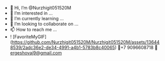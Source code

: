 - 👋 Hi, I’m @Nurzhigit051520M
- 👀 I’m interested in ...
- 🌱 I’m currently learning ...
- 💞️ I’m looking to collaborate on ...
- 📫 How to reach me ...
-   ! [FavoriteMyGIF] (https://github.com/Nurzhigit051520M/Nurzhigit051520M/assets/136448539/2adc36e2-de34-4991-a4b1-5783b8c40065)
📱+7 9096608718
📧  ergeshovaj9@gmail.com
<!---
Nurzhigit051520M/Nurzhigit051520M is a ✨ special ✨ repository because its `README.md` (this file) appears on your GitHub profile.
You can click the Preview link to take a look at your changes.
--->
